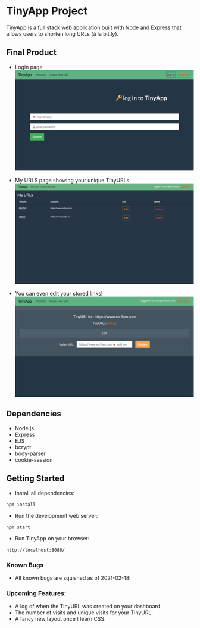 # TinyApp Project

TinyApp is a full stack web application built with Node and Express that allows users to shorten long URLs (à la bit.ly).

## Final Product

* Login page
!["Login page"](https://github.com/hansori01/tinyapp/blob/master/docs/TinyUrl01.png?raw=true)

* My URLS page showing your unique TinyURLs
!["My URLS page showing your unique TinyURLs"](https://github.com/hansori01/tinyapp/blob/master/docs/TinyUrl02c.png?raw=true)

* You can even edit your stored links!
!["You can even edit your stored links!"](https://github.com/hansori01/tinyapp/blob/master/docs/TinyUrl03.png?raw=true)

## Dependencies

- Node.js
- Express
- EJS
- bcrypt
- body-parser
- cookie-session

## Getting Started

- Install all dependencies:
```
npm install
```

- Run the development web server:
```
npm start
```

- Run TinyApp on your browser:
```
http://localhost:8080/
```


### Known Bugs

- All known bugs are squished as of 2021-02-18!

### Upcoming Features:

* A log of when the TinyURL was created on your dashboard.
* The number of visits and unique visits for your TinyURL.
* A fancy new layout once I learn CSS.

 
